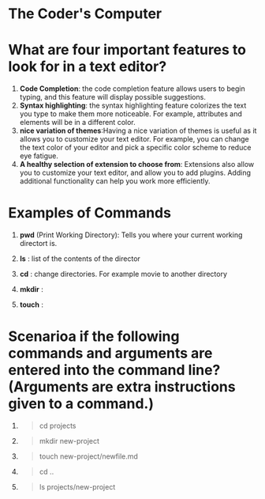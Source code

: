 # The Coder's Computer


# What are four important features to look for in a text editor?
1. **Code Completion**: the code completion feature allows users to begin typing, and this feature will display possible suggestions.
2. **Syntax highlighting**: the syntax highlighting feature colorizes the text you type to make them more noticeable. For example, attributes and elements will be in a different color.
3. **nice variation of themes**:Having a nice variation of themes is useful as it allows you to customize your text editor. For example, you can change the text color of your editor and pick a specific color scheme to reduce eye fatigue.
4. **A healthy selection of extension to choose from**: Extensions also allow you to customize your text editor, and allow you to add plugins. Adding additional functionality can help you work more efficiently.


# Examples of Commands

1. **pwd**  (Print Working Directory): Tells you where your current working directort is.


2. **ls** : list of the contents of the director

3. **cd** : change directories. For example movie to another directory

4. **mkdir** :

5. **touch** :

# Scenarioa if the following commands and arguments are entered into the command line? (Arguments are extra instructions given to a command.)

1. > cd projects

2. > mkdir new-project

3. > touch new-project/newfile.md

4. > cd ..

5. >ls projects/new-project
